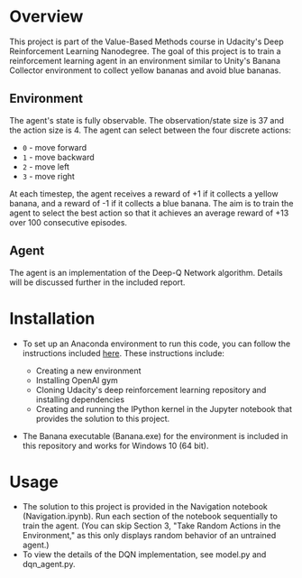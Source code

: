 
# Overview  

This project is part of the Value-Based Methods course in Udacity's Deep Reinforcement Learning Nanodegree. The goal of this project is to train a reinforcement learning agent in an environment similar to Unity's Banana Collector environment to collect yellow bananas and avoid blue bananas. 

## Environment
The agent's state is fully observable. The observation/state size is 37 and the action size is 4. The agent can select between the four discrete actions:

- `0` - move forward
- `1` - move backward
- `2` - move left
- `3` - move right

At each timestep, the agent receives a reward of +1 if it collects a yellow banana, and a reward of -1 if it collects a blue banana. The aim is to train the agent to select the best action so that it achieves an average reward of +13 over 100 consecutive episodes. 

## Agent
The agent is an implementation of the Deep-Q Network algorithm. Details will be discussed further in the included report.

# Installation

- To set up an Anaconda environment to run this code, you can follow the instructions included [here](https://github.com/udacity/deep-reinforcement-learning#dependencies). These instructions include:

  - Creating a new environment
  - Installing OpenAI gym
  - Cloning Udacity's deep reinforcement learning repository and installing dependencies
  - Creating and running the IPython kernel in the Jupyter notebook that provides the solution to this project. 
- The Banana executable (Banana.exe) for the environment is included in this repository and works for Windows 10 (64 bit).

# Usage
- The solution to this project is provided in the Navigation notebook (Navigation.ipynb). Run each section of the notebook sequentially to train the agent. (You can skip Section 3, "Take Random Actions in the Environment," as this only displays random behavior of an untrained agent.)
- To view the details of the DQN implementation, see model.py and dqn_agent.py. 
